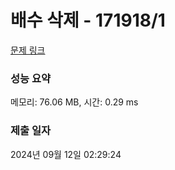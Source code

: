 # 배수 삭제 - 171918/1 

[문제 링크](https://level.goorm.io/exam/171918/%EB%B0%B0%EC%88%98-%EC%82%AD%EC%A0%9C/quiz/1) 

### 성능 요약

메모리: 76.06 MB, 시간: 0.29 ms

### 제출 일자

2024년 09월 12일 02:29:24

